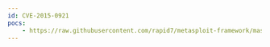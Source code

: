 ```yaml
---
id: CVE-2015-0921
pocs:
    - https://raw.githubusercontent.com/rapid7/metasploit-framework/master/modules/auxiliary/gather/mcafee_epo_xxe.rb
---
```

